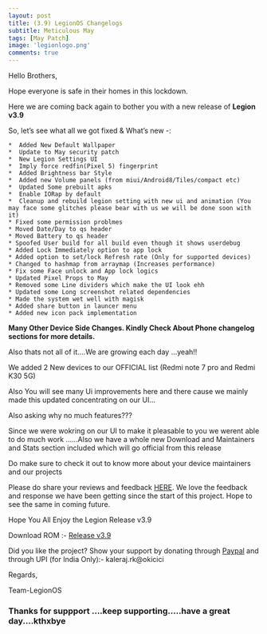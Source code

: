 ```yaml
---
layout: post
title: (3.9) LegionOS Changelogs
subtitle: Meticulous May
tags: [May Patch]
image: 'legionlogo.png'
comments: true
---
```

Hello Brothers,

Hope everyone is safe in their homes in this lockdown. 

Here we are coming back again to bother you with a new release of **Legion v3.9**

So, let’s see what all we got fixed & What’s new -:

```
*  Added New Default Wallpaper
*  Update to May security patch
*  New Legion Settings UI
*  Imply force redfin(Pixel 5) fingerprint
*  Added Brightness bar Style
*  Added new Volume panels (from miui/Android8/Tiles/compact etc)
*  Updated Some prebuilt apks
*  Enable IORap by default
*  Cleanup and rebuild legion setting with new ui and animation (You may face some glitches please bear with us we will be done soon with it)
* Fixed some permission problmes
* Moved Date/Day to qs header
* Moved Battery to qs header
* Spoofed User build for all build even though it shows userdebug
* Added Lock Immediately option to app lock
* Added option to set/lock Refresh rate (Only for supported devices)
* Changed to hashmap from arraymap (Increases performance)
* Fix some Face unlock and App lock logics
* Updated Pixel Props to May
* Removed some Line dividers which make the UI look ehh
* Updated some Long screenshot related dependencies
* Made the system wet well with magisk
* Added share button in launcer menu
* Added new icon pack implementation
```
<!--adsense-->
**Many Other Device Side Changes. Kindly Check About Phone changelog sections for more details.**

Also thats not all of it....We are growing each day ...yeah!!

We added 2 New devices to our OFFICIAL list (Redmi note 7 pro and Redmi K30 5G)

Also You will see many Ui improvements here and there cause we mainly made this updated concentrating on our UI...

Also asking why no much features???

Since we were wokring on our UI to make it pleasable to you we werent able to do much work ......Also we have a whole new Download and Maintainers and Stats section included which will go official from this release 

Do make sure to check it out to know more about your device maintainers and our projects

Please do share your reviews and feedback [HERE](https://sourceforge.net/projects/legionrom/reviews). We love the feedback and response we have been getting since the start of this project. Hope to see the same in coming future.

Hope You All Enjoy the Legion Release v3.9

Download ROM :- [Release v3.9](https://legionos.org/) 

Did you like the project? Show your support by donating through [Paypal](https://paypal.me/rajkale99) and  through UPI (for India Only):- kaleraj.rk@okicici

Regards,

Team-LegionOS

<!--adsense-->
### Thanks for suppport ....keep supporting.....have a great day....kthxbye
